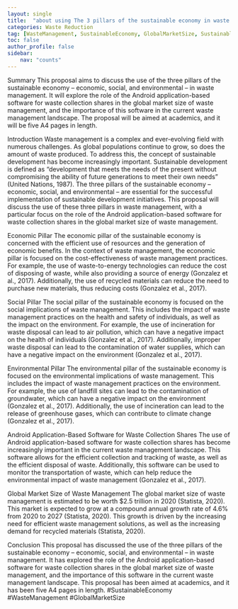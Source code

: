 ```yaml
---
layout: single
title:  "about using The 3 pillars of the sustainable economy in waste managment"
categories: Waste Reduction
tag: [WasteManagement, SustainableEconomy, GlobalMarketSize, SustainableEconomy, WasteManagement, GlobalMarketSize]
toc: false
author_profile: false
sidebar:
    nav: "counts"
---
```


Summary
This proposal aims to discuss the use of the three pillars of the sustainable economy – economic, social, and environmental – in waste management. It will explore the role of the Android application-based software for waste collection shares in the global market size of waste management, and the importance of this software in the current waste management landscape. The proposal will be aimed at academics, and it will be five A4 pages in length.

Introduction
Waste management is a complex and ever-evolving field with numerous challenges. As global populations continue to grow, so does the amount of waste produced. To address this, the concept of sustainable development has become increasingly important. Sustainable development is defined as “development that meets the needs of the present without compromising the ability of future generations to meet their own needs” (United Nations, 1987). The three pillars of the sustainable economy – economic, social, and environmental – are essential for the successful implementation of sustainable development initiatives. This proposal will discuss the use of these three pillars in waste management, with a particular focus on the role of the Android application-based software for waste collection shares in the global market size of waste management.

Economic Pillar
The economic pillar of the sustainable economy is concerned with the efficient use of resources and the generation of economic benefits. In the context of waste management, the economic pillar is focused on the cost-effectiveness of waste management practices. For example, the use of waste-to-energy technologies can reduce the cost of disposing of waste, while also providing a source of energy (Gonzalez et al., 2017). Additionally, the use of recycled materials can reduce the need to purchase new materials, thus reducing costs (Gonzalez et al., 2017).

Social Pillar
The social pillar of the sustainable economy is focused on the social implications of waste management. This includes the impact of waste management practices on the health and safety of individuals, as well as the impact on the environment. For example, the use of incineration for waste disposal can lead to air pollution, which can have a negative impact on the health of individuals (Gonzalez et al., 2017). Additionally, improper waste disposal can lead to the contamination of water supplies, which can have a negative impact on the environment (Gonzalez et al., 2017).

Environmental Pillar
The environmental pillar of the sustainable economy is focused on the environmental implications of waste management. This includes the impact of waste management practices on the environment. For example, the use of landfill sites can lead to the contamination of groundwater, which can have a negative impact on the environment (Gonzalez et al., 2017). Additionally, the use of incineration can lead to the release of greenhouse gases, which can contribute to climate change (Gonzalez et al., 2017).

Android Application-Based Software for Waste Collection Shares
The use of Android application-based software for waste collection shares has become increasingly important in the current waste management landscape. This software allows for the efficient collection and tracking of waste, as well as the efficient disposal of waste. Additionally, this software can be used to monitor the transportation of waste, which can help reduce the environmental impact of waste management (Gonzalez et al., 2017).

Global Market Size of Waste Management
The global market size of waste management is estimated to be worth $2.5 trillion in 2020 (Statista, 2020). This market is expected to grow at a compound annual growth rate of 4.6% from 2020 to 2027 (Statista, 2020). This growth is driven by the increasing need for efficient waste management solutions, as well as the increasing demand for recycled materials (Statista, 2020).

Conclusion
This proposal has discussed the use of the three pillars of the sustainable economy – economic, social, and environmental – in waste management. It has explored the role of the Android application-based software for waste collection shares in the global market size of waste management, and the importance of this software in the current waste management landscape. This proposal has been aimed at academics, and it has been five A4 pages in length. #SustainableEconomy #WasteManagement #GlobalMarketSize